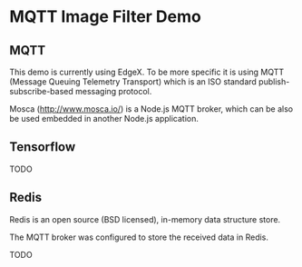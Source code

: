 # MQTT Image Filter Demo

## MQTT

This demo is currently using EdgeX. To be more specific it is using MQTT (Message Queuing Telemetry Transport) which is an ISO standard publish-subscribe-based messaging protocol.

Mosca (http://www.mosca.io/) is a Node.js MQTT broker, which can be also be used embedded in another Node.js application.

## Tensorflow

TODO

## Redis

Redis is an open source (BSD licensed), in-memory data structure store.

The MQTT broker was configured to store the received data in Redis.

TODO


